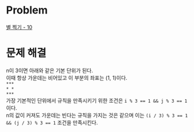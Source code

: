 # Problem
[별 찍기 - 10](https://www.acmicpc.net/problem/2447)
   
# 문제 해결
n이 3이면 아래와 같은 기본 단위가 된다.   
이때 항상 가운데는 비어있고 이 부분의 좌표는 (1, 1)이다.   
`***   `   
`* *   `   
`***`   
가장 기본적인 단위에서 규칙을 만족시키기 위한 조건은 `i % 3 == 1 && j % 3 == 1`이다.   
n의 값이 커져도 가운데는 빈다는 규칙을 가지는 것은 같으며 이는 `(i / 3) % 3 == 1 && (j / 3) % 3 == 1` 조건을 만족시킨다.   